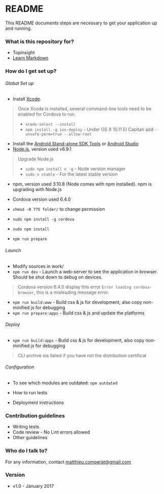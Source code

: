 # README #

This README documents steps are necessary to get your application up and running.

### What is this repository for? ###

* Topinsight
* [Learn Markdown](https://bitbucket.org/tutorials/markdowndemo)

### How do I get set up? ###

###### Global Set up ######
* Install [Xcode](https://itunes.apple.com/us/app/xcode/id497799835?mt=12).
> Once Xcode is installed, several command-line tools need to be enabled for Cordova to run.
> * `xcode-select --install`
> * `npm install -g ios-deploy` - Under OS X 10.11 El Capitan add `--unsafe-perm=true --allow-root`
* Install the [Android Stand-alone SDK Tools](http://developer.android.com/sdk/installing/index.html?pkg=tools) or [Android Studio](http://developer.android.com/sdk/installing/index.html?pkg=studio)
* [Node.js](https://nodejs.org/en/download/), version used v6.9.1
> Upgrade Node.js
> * `sudo npm install n -g` - Node version manager
> * `sudo n stable` - For the latest stable version
* npm, version used 3.10.8 (Node comes with npm installed). npm is upgrading with Node.js
* Cordova version used 6.4.0
* `chmod -R 775 folder/` to change permission

* `sudo npm install -g cordova`
* `sudo npm install`
* `npm run prepare`

###### Launch ######

* Modify sources in work/
* `npm run dev` - Launch a web-server to see the application in browser. Should be shut down to debug on devices.
> Cordova version 6.4.0 display this error `Error loading cordova-browser`, this is a misleading message error.

* `npm run build:www` - Build css & js for development, also copy non-minified js for debugging
* `npm run prepare:apps` - Build css & js and update the platforms

###### Deploy ######

* `npm run build:apps` - Build css & js for development, also copy non-minified js for debugging
> CLI archive ios failed if you have not the distribution certificat

###### Configuration ######

* To see which modules are outdated: `npm outdated`

* How to run tests
* Deployment instructions

### Contribution guidelines ###

* Writing tests
* Code review - No Lint errors allowed
* Other guidelines

### Who do I talk to? ###

For any information, contact matthieu.comperat@gmail.com

### Version ###
* v1.0 - January 2017